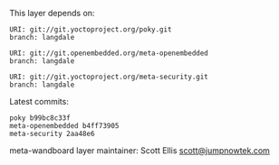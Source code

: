 This layer depends on:

    URI: git://git.yoctoproject.org/poky.git
    branch: langdale

    URI: git://git.openembedded.org/meta-openembedded
    branch: langdale

    URI: git://git.yoctoproject.org/meta-security.git
    branch: langdale

Latest commits:

    poky b99bc8c33f
    meta-openembedded b4ff73905
    meta-security 2aa48e6

meta-wandboard layer maintainer: Scott Ellis <scott@jumpnowtek.com>

